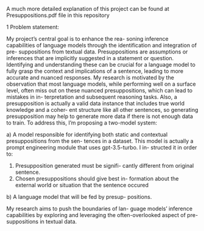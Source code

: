 A much more detailed explanation of this project can be found at Presuppositions.pdf file in this repository

1 Problem statement:

My project’s central goal is to enhance the rea- soning inference capabilities of language models through the identification and integration of pre- suppositions from textual data.
Presuppositions are assumptions or inferences that are implicitly suggested in a statement or question. Identifying and understanding these can be crucial for a language model to fully grasp the context and implications of a sentence, leading to more accurate and nuanced responses.
My research is motivated by the observation that most language models, while performing well on a surface level, often miss out on these nuanced presuppositions, which can lead to mistakes in in- terpretation and subsequent reasoning tasks. Also, a presupposition is actually a valid data instance that includes true world knowledge and a coher- ent structure like all other sentences, so generating presupposition may help to generate more data if there is not enough data to train.
To address this, I’m proposing a two-model system:

a) A model responsible for identifying both static and contextual presuppositions from the sen- tences in a dataset. This model is actually a prompt engineering module that uses gpt-3.5-turbo. I in- structed it in order to:

1) Presupposition generated must be signifi- cantly different from original sentence.
2) Chosen presuppositions should give best in- formation about the external world or situation that the sentence occured

b) A language model that will be fed by presup- positions.

My research aims to push the boundaries of lan- guage models’ inference capabilities by exploring and leveraging the often-overlooked aspect of pre- suppositions in textual data.

